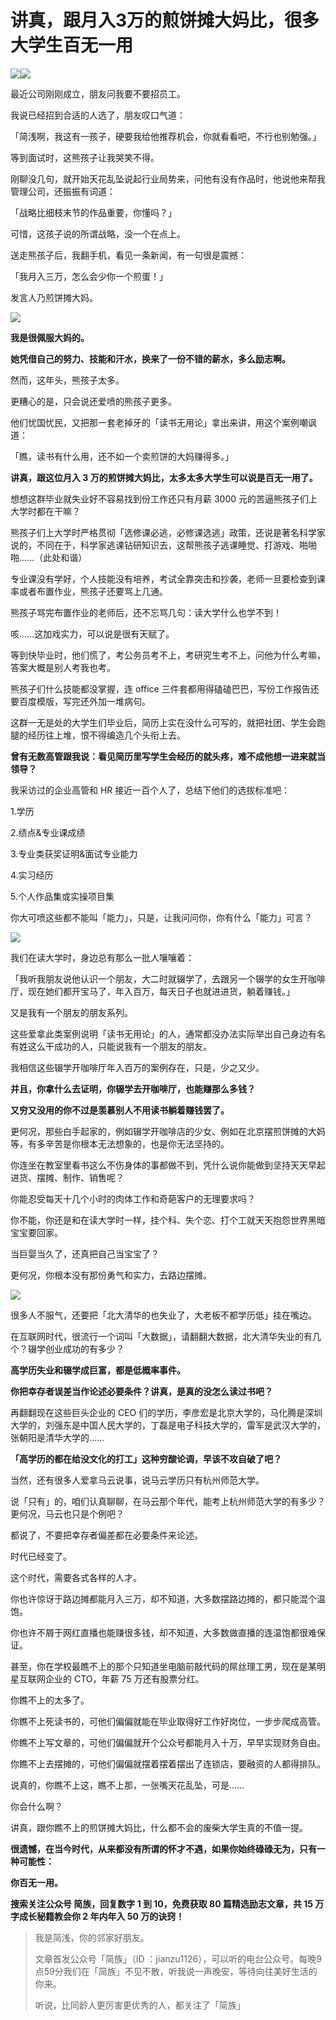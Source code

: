 # 讲真，跟月入3万的煎饼摊大妈比，很多大学生百无一用

![](https://pic3.zhimg.com/v2-5520ddf6e2eb0b2ef6d074059018d812_b.jpg)![](http://pic2.zhimg.com/v2-8ea8bfa2c533e4a3d4255708c690da9d_b.png)

最近公司刚刚成立，朋友问我要不要招员工。

我说已经招到合适的人选了，朋友叹口气道：

「简浅啊，我这有一孩子，硬要我给他推荐机会，你就看看吧，不行也别勉强。」

等到面试时，这熊孩子让我哭笑不得。

刚聊没几句，就开始天花乱坠说起行业局势来，问他有没有作品时，他说他来帮我管理公司，还振振有词道：

「战略比细枝末节的作品重要，你懂吗？」

可惜，这孩子说的所谓战略，没一个在点上。

送走熊孩子后，我翻手机，看见一条新闻，有一句很是震撼：

「我月入三万，怎么会少你一个煎蛋！」

发言人乃煎饼摊大妈。

![](http://pic1.zhimg.com/v2-9b6d930264ea25a5740d5346bc6c34bc_b.jpg)

**我是很佩服大妈的。**

**她凭借自己的努力、技能和汗水，换来了一份不错的薪水，多么励志啊。**

然而，这年头，熊孩子太多。

更糟心的是，只会说还爱喷的熊孩子更多。

他们忧国忧民，又把那一套老掉牙的「读书无用论」拿出来讲，用这个案例嘲讽道：

「瞧，读书有什么用，还不如一个卖煎饼的大妈赚得多。」

**讲真，跟这位月入 3 万的煎饼摊大妈比，太多太多大学生可以说是百无一用了。**

想想这群毕业就失业好不容易找到份工作还只有月薪 3000 元的苦逼熊孩子们上大学时都在干嘛？

熊孩子们上大学时严格贯彻「选修课必逃，必修课选逃」政策，还说是著名科学家说的，不同在于，科学家逃课钻研知识去，这帮熊孩子逃课睡觉、打游戏、啪啪啪……（此处和谐）

专业课没有学好，个人技能没有培养，考试全靠突击和抄袭，老师一旦要检查到课率或者布置作业，熊孩子还要骂上几通。

熊孩子骂完布置作业的老师后，还不忘骂几句：读大学什么也学不到！

咳……这加戏实力，可以说是很有天赋了。

等到快毕业时，他们慌了，考公务员考不上，考研究生考不上，问他为什么考嘛，答案大概是别人考我也考。

熊孩子们什么技能都没掌握，连 office 三件套都用得磕磕巴巴，写份工作报告还要百度模版，写完还外加一堆病句。

这群一无是处的大学生们毕业后，简历上实在没什么可写的，就把社团、学生会跑腿的经历往上堆，恨不得编造几个头衔上去。

**曾有无数高管跟我说：看见简历里写学生会经历的就头疼，难不成他想一进来就当领导？**

我采访过的企业高管和 HR 接近一百个人了，总结下他们的选拔标准吧：

1.学历

2.绩点&专业课成绩

3.专业类获奖证明&面试专业能力

4.实习经历

5.个人作品集或实操项目集

你大可喷这些都不能叫「能力」，只是，让我问问你，你有什么「能力」可言？

![](http://pic1.zhimg.com/v2-03b0deee8a85ad99c711b2944acfb108_b.jpg)

我们在读大学时，身边总有那么一批人嚷嚷着：

「我听我朋友说他认识一个朋友，大二时就辍学了，去跟另一个辍学的女生开咖啡厅，现在她们都开宝马了，年入百万，每天日子也就进进货，躺着赚钱。」

又是我有一个朋友的朋友系列。

这些爱拿此类案例说明「读书无用论」的人，通常都没办法实际举出自己身边有名有姓这么干成功的人，只能说我有一个朋友的朋友。

我相信这些辍学开咖啡厅年入百万的案例存在，只是，少之又少。

**并且，你拿什么去证明，你辍学去开咖啡厅，也能赚那么多钱？**

**又穷又没用的你不过是羡慕别人不用读书躺着赚钱罢了。**

更何况，那些白手起家的，例如辍学开咖啡店的少女、例如在北京摆煎饼摊的大妈等，有多辛苦是你根本无法想象的，也是你无法坚持的。

你连坐在教室里看书这么不伤身体的事都做不到，凭什么说你能做到坚持天天早起进货、摆摊、制作、销售呢？

你能忍受每天十几个小时的肉体工作和奇葩客户的无理要求吗？

你不能，你还是和在读大学时一样，挂个科、失个恋、打个工就天天抱怨世界黑暗宝宝要回家。

当巨婴当久了，还真把自己当宝宝了？

更何况，你根本没有那份勇气和实力，去路边摆摊。

![](http://pic3.zhimg.com/v2-481697de7eb1588ccac2d8928d596016_b.jpg)

很多人不服气，还要把「北大清华的也失业了，大老板不都学历低」挂在嘴边。

在互联网时代，很流行一个词叫「大数据」，请翻翻大数据，北大清华失业的有几个？辍学创业成功的有多少？

**高学历失业和辍学成巨富，都是低概率事件。**

**你把幸存者误差当作论述必要条件？讲真，是真的没怎么读过书吧？**

再翻翻现在这些巨头企业的 CEO 们的学历，李彦宏是北京大学的，马化腾是深圳大学的，刘强东是中国人民大学的，丁磊是电子科技大学的，雷军是武汉大学的，张朝阳是清华大学的……

**「高学历的都在给没文化的打工」这种穷酸论调，早该不攻自破了吧？**

当然，还有很多人爱拿马云说事，说马云学历只有杭州师范大学。

说「只有」的，咱们认真聊聊，在马云那个年代，能考上杭州师范大学的有多少？更何况，马云也只是个例吧？

都说了，不要把幸存者偏差都在必要条件来论述。

时代已经变了。

这个时代，需要各式各样的人才。

你也许惊讶于路边摊都能月入三万，却不知道，大多数摆路边摊的，都只能混个温饱。

你也许不屑于网红直播也能赚很多钱，却不知道，大多数做直播的连温饱都很难保证。

甚至，你在学校最瞧不上的那个只知道坐电脑前敲代码的屌丝理工男，现在是某明星互联网企业的 CTO，年薪 75 万还有股票分红。

你瞧不上的太多了。

你瞧不上死读书的，可他们偏偏就能在毕业取得好工作好岗位，一步步爬成高管。

你瞧不上写文章的，可他们偏偏就开个公众号都能月入十万，早早实现财务自由。

你瞧不上去摆摊的，可他们偏偏就摆着摆着摆出了连锁店，要融资的人都得排队。

说真的，你瞧不上这，瞧不上那，一张嘴天花乱坠，可是……

你会什么啊？

讲真，跟你瞧不上的煎饼摊大妈比，什么都不会的废柴大学生真的不值一提。

**很遗憾，在当今时代，从来都没有所谓的怀才不遇，如果你始终碌碌无为，只有一种可能性：**

**你百无一用。**

**搜索关注公众号 简族，回复数字 1 到 10，免费获取 80 篇精选励志文章，共 15 万字成长秘籍教会你 2 年内年入 50 万的诀窍！**

> 我是简浅，你的邻家好朋友。  
>   
> 文章首发公众号「简族」（ID ：jianzu1126），可以听的电台公众号。每晚9点59分我们在「简族」不见不散，听我说一声晚安，等待向往美好生活的你来。  
>   
> 听说，比同龄人更厉害更优秀的人，都关注了「简族」